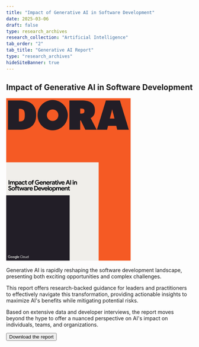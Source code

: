 ```yaml
---
title: "Impact of Generative AI in Software Development"
date: 2025-03-06
draft: false
type: research_archives
research_collection: "Artificial Intelligence"
tab_order: "2"
tab_title: "Generative AI Report"
type: "research_archives"
hideSiteBanner: true
---
```

## Impact of Generative AI in Software Development

<grid class="border_none" style="margin-top:1rem;">
<item>

<!-- TODO: Update the link to the report -->

<a href="#" target="_blank"><img src="dora-impact-of-generative-ai-in-software-development-report.png" alt="Impact of Generative AI in Software Development" style="max-width:24em;"></a>

</item>

<item>
<p>
Generative AI is rapidly reshaping the software development landscape, presenting both exciting opportunities and complex challenges.
</p>

<p>
This report offers research-backed guidance for leaders and practitioners to effectively navigate this transformation, providing actionable insights to maximize AI's benefits while mitigating potential risks.
</p>

<p>
Based on extensive data and developer interviews, the report moves beyond the hype to offer a nuanced perspective on AI's impact on individuals, teams, and organizations.
</p>

<p>

<!-- TODO: Update the link to the report -->

<a href="#" target="_blank"><button class="secondary">Download the report</button></a>

</p>
</grid>
